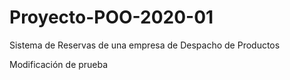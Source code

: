 # Proyecto-POO-2020-01
Sistema de Reservas de una empresa de Despacho de Productos

Modificación de prueba
